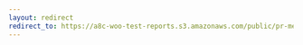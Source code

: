 ```yaml
---
layout: redirect
redirect_to: https://a8c-woo-test-reports.s3.amazonaws.com/public/pr-merge/40884/e2e/index.html
---
```

